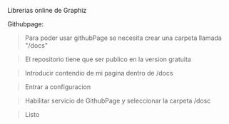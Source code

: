 Librerias online de Graphiz 




Githubpage:
>Para poder usar githubPage se necesita crear una carpeta llamada "/docs"

>El repositorio tiene que ser publico en la version gratuita

>Introducir contendio de mi pagina dentro de /docs

>Entrar a configuracion

>Habilitar servicio de GithubPage y seleccionar la carpeta /dosc

>Listo

